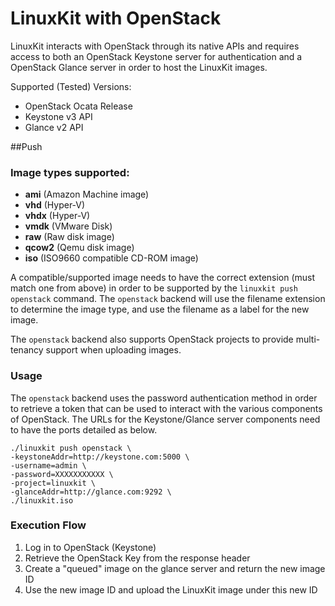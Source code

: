 # LinuxKit with OpenStack

LinuxKit interacts with OpenStack through its native APIs and requires access
to both an OpenStack Keystone server for authentication and a OpenStack Glance
server in order to host the LinuxKit images.

Supported (Tested) Versions:

- OpenStack Ocata Release
- Keystone v3 API 
- Glance v2 API

##Push

### Image types supported:
- **ami** (Amazon Machine image)
- **vhd** (Hyper-V)
- **vhdx** (Hyper-V)
- **vmdk** (VMware Disk)
- **raw** (Raw disk image)
- **qcow2** (Qemu disk image)
- **iso** (ISO9660 compatible CD-ROM image)

A compatible/supported image needs to have the correct extension (must match
one from above) in order to be supported by the `linuxkit push openstack` 
command. The `openstack` backend will use the filename extension to determine
the image type, and use the filename as a label for the new image. 

The `openstack` backend also supports OpenStack projects to provide
multi-tenancy support when uploading images. 

### Usage

The `openstack` backend uses the password authentication method in order to
retrieve a token that can be used to interact with the various components of
OpenStack. The URLs for the Keystone/Glance server components need to have 
the ports detailed as below.

```
./linuxkit push openstack \
-keystoneAddr=http://keystone.com:5000 \
-username=admin \
-password=XXXXXXXXXXX \
-project=linuxkit \
-glanceAddr=http://glance.com:9292 \
./linuxkit.iso 
```

### Execution Flow
1. Log in to OpenStack (Keystone)
2. Retrieve the OpenStack Key from the response header
3. Create a "queued" image on the glance server and return the new image ID
4. Use the new image ID and upload the LinuxKit image under this new ID
